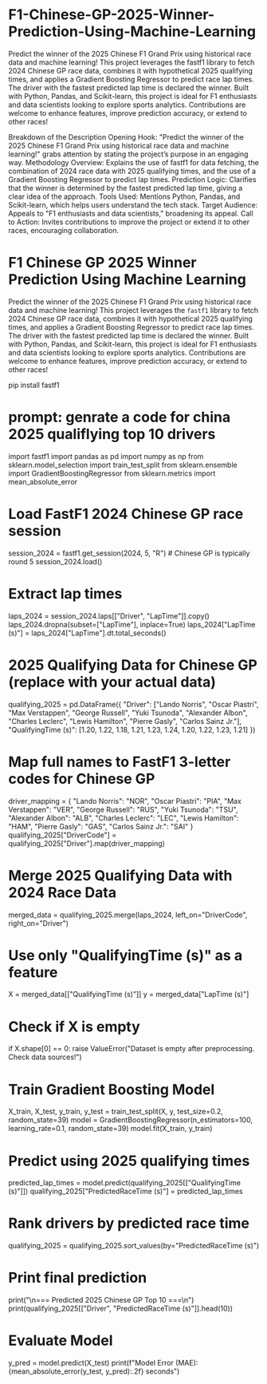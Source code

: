 # F1-Chinese-GP-2025-Winner-Prediction-Using-Machine-Learning
Predict the winner of the 2025 Chinese F1 Grand Prix using historical race data and machine learning! This project leverages the fastf1 library to fetch 2024 Chinese GP race data, combines it with hypothetical 2025 qualifying times, and applies a Gradient Boosting Regressor to predict race lap times. The driver with the fastest predicted lap time is declared the winner. Built with Python, Pandas, and Scikit-learn, this project is ideal for F1 enthusiasts and data scientists looking to explore sports analytics. Contributions are welcome to enhance features, improve prediction accuracy, or extend to other races!

Breakdown of the Description
Opening Hook: "Predict the winner of the 2025 Chinese F1 Grand Prix using historical race data and machine learning!" grabs attention by stating the project’s purpose in an engaging way.
Methodology Overview: Explains the use of fastf1 for data fetching, the combination of 2024 race data with 2025 qualifying times, and the use of a Gradient Boosting Regressor to predict lap times.
Prediction Logic: Clarifies that the winner is determined by the fastest predicted lap time, giving a clear idea of the approach.
Tools Used: Mentions Python, Pandas, and Scikit-learn, which helps users understand the tech stack.
Target Audience: Appeals to "F1 enthusiasts and data scientists," broadening its appeal.
Call to Action: Invites contributions to improve the project or extend it to other races, encouraging collaboration.
# F1 Chinese GP 2025 Winner Prediction Using Machine Learning

Predict the winner of the 2025 Chinese F1 Grand Prix using historical race data and machine learning! This project leverages the `fastf1` library to fetch 2024 Chinese GP race data, combines it with hypothetical 2025 qualifying times, and applies a Gradient Boosting Regressor to predict race lap times. The driver with the fastest predicted lap time is declared the winner. Built with Python, Pandas, and Scikit-learn, this project is ideal for F1 enthusiasts and data scientists looking to explore sports analytics. Contributions are welcome to enhance features, improve prediction accuracy, or extend to other races!

pip install fastf1
# prompt: genrate a code for china 2025 qualiflying top 10 drivers
import fastf1
import pandas as pd
import numpy as np
from sklearn.model_selection import train_test_split
from sklearn.ensemble import GradientBoostingRegressor
from sklearn.metrics import mean_absolute_error
# Load FastF1 2024 Chinese GP race session
session_2024 = fastf1.get_session(2024, 5, "R")  # Chinese GP is typically round 5
session_2024.load()

# Extract lap times
laps_2024 = session_2024.laps[["Driver", "LapTime"]].copy()
laps_2024.dropna(subset=["LapTime"], inplace=True)
laps_2024["LapTime (s)"] = laps_2024["LapTime"].dt.total_seconds()

# 2025 Qualifying Data for Chinese GP (replace with your actual data)
qualifying_2025 = pd.DataFrame({
    "Driver": ["Lando Norris", "Oscar Piastri", "Max Verstappen", "George Russell", "Yuki Tsunoda",
               "Alexander Albon", "Charles Leclerc", "Lewis Hamilton", "Pierre Gasly", "Carlos Sainz Jr."],
    "QualifyingTime (s)": [1.20, 1.22, 1.18, 1.21, 1.23,
                           1.24, 1.20, 1.22, 1.23, 1.21]
})

# Map full names to FastF1 3-letter codes for Chinese GP
driver_mapping = {
    "Lando Norris": "NOR", "Oscar Piastri": "PIA", "Max Verstappen": "VER", "George Russell": "RUS",
    "Yuki Tsunoda": "TSU", "Alexander Albon": "ALB", "Charles Leclerc": "LEC", "Lewis Hamilton": "HAM",
    "Pierre Gasly": "GAS", "Carlos Sainz Jr.": "SAI"
}
qualifying_2025["DriverCode"] = qualifying_2025["Driver"].map(driver_mapping)

# Merge 2025 Qualifying Data with 2024 Race Data
merged_data = qualifying_2025.merge(laps_2024, left_on="DriverCode", right_on="Driver")

# Use only "QualifyingTime (s)" as a feature
X = merged_data[["QualifyingTime (s)"]]
y = merged_data["LapTime (s)"]

# Check if X is empty
if X.shape[0] == 0:
    raise ValueError("Dataset is empty after preprocessing. Check data sources!")

# Train Gradient Boosting Model
X_train, X_test, y_train, y_test = train_test_split(X, y, test_size=0.2, random_state=39)
model = GradientBoostingRegressor(n_estimators=100, learning_rate=0.1, random_state=39)
model.fit(X_train, y_train)

# Predict using 2025 qualifying times
predicted_lap_times = model.predict(qualifying_2025[["QualifyingTime (s)"]])
qualifying_2025["PredictedRaceTime (s)"] = predicted_lap_times

# Rank drivers by predicted race time
qualifying_2025 = qualifying_2025.sort_values(by="PredictedRaceTime (s)")

# Print final prediction
print("\n=== Predicted 2025 Chinese GP Top 10 ===\n")
print(qualifying_2025[["Driver", "PredictedRaceTime (s)"]].head(10))

# Evaluate Model
y_pred = model.predict(X_test)
print(f"Model Error (MAE): {mean_absolute_error(y_test, y_pred):.2f} seconds")
